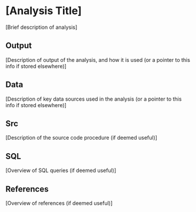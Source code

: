 # [Analysis Title]

[Brief description of analysis]

## Output

[Description of output of the analysis, and how it is used (or a pointer to this info if stored elsewhere)]

## Data

[Description of key data sources used in the analysis (or a pointer to this info if stored elsewhere)]

## Src

[Description of the source code procedure (if deemed useful)]


## SQL

[Overview of SQL queries (if deemed useful)]


## References

[Overview of references (if deemed useful)]
